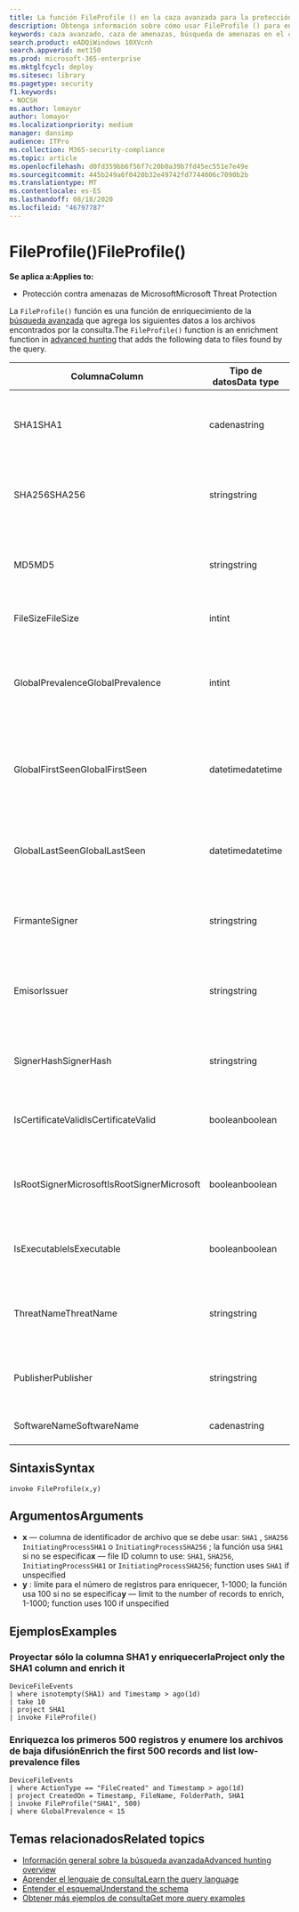 ```yaml
---
title: La función FileProfile () en la caza avanzada para la protección contra amenazas de Microsoft
description: Obtenga información sobre cómo usar FileProfile () para enriquecer la información sobre los archivos en los resultados de la consulta de búsqueda avanzada
keywords: caza avanzado, caza de amenazas, búsqueda de amenazas en el ciberespacio, protección contra amenazas de Microsoft, Microsoft 365, MTP, M365, búsqueda, consulta, telemetría, referencia de esquema, kusto, FileProfile, perfil de archivo, función, enriquecimiento
search.product: eADQiWindows 10XVcnh
search.appverid: met150
ms.prod: microsoft-365-enterprise
ms.mktglfcycl: deploy
ms.sitesec: library
ms.pagetype: security
f1.keywords:
- NOCSH
ms.author: lomayor
author: lomayor
ms.localizationpriority: medium
manager: dansimp
audience: ITPro
ms.collection: M365-security-compliance
ms.topic: article
ms.openlocfilehash: d0fd359bb6f56f7c20b0a39b7fd45ec551e7e49e
ms.sourcegitcommit: 445b249a6f0420b32e49742fd7744006c7090b2b
ms.translationtype: MT
ms.contentlocale: es-ES
ms.lasthandoff: 08/18/2020
ms.locfileid: "46797787"
---
```

# <a name="fileprofile"></a><span data-ttu-id="a6bdd-104">FileProfile()</span><span class="sxs-lookup"><span data-stu-id="a6bdd-104">FileProfile()</span></span>

<span data-ttu-id="a6bdd-105">**Se aplica a:**</span><span class="sxs-lookup"><span data-stu-id="a6bdd-105">**Applies to:**</span></span>
- <span data-ttu-id="a6bdd-106">Protección contra amenazas de Microsoft</span><span class="sxs-lookup"><span data-stu-id="a6bdd-106">Microsoft Threat Protection</span></span>

<span data-ttu-id="a6bdd-107">La `FileProfile()` función es una función de enriquecimiento de la [búsqueda avanzada](advanced-hunting-overview.md) que agrega los siguientes datos a los archivos encontrados por la consulta.</span><span class="sxs-lookup"><span data-stu-id="a6bdd-107">The `FileProfile()` function is an enrichment function in [advanced hunting](advanced-hunting-overview.md) that adds the following data to files found by the query.</span></span>

| <span data-ttu-id="a6bdd-108">Columna</span><span class="sxs-lookup"><span data-stu-id="a6bdd-108">Column</span></span> | <span data-ttu-id="a6bdd-109">Tipo de datos</span><span class="sxs-lookup"><span data-stu-id="a6bdd-109">Data type</span></span> | <span data-ttu-id="a6bdd-110">Descripción</span><span class="sxs-lookup"><span data-stu-id="a6bdd-110">Description</span></span> |
|------------|-------------|-------------|
| <span data-ttu-id="a6bdd-111">SHA1</span><span class="sxs-lookup"><span data-stu-id="a6bdd-111">SHA1</span></span> | <span data-ttu-id="a6bdd-112">cadena</span><span class="sxs-lookup"><span data-stu-id="a6bdd-112">string</span></span> | <span data-ttu-id="a6bdd-113">SHA-1 del archivo donde fue aplicada la acción registrada</span><span class="sxs-lookup"><span data-stu-id="a6bdd-113">SHA-1 of the file that the recorded action was applied to</span></span> |
| <span data-ttu-id="a6bdd-114">SHA256</span><span class="sxs-lookup"><span data-stu-id="a6bdd-114">SHA256</span></span> | <span data-ttu-id="a6bdd-115">string</span><span class="sxs-lookup"><span data-stu-id="a6bdd-115">string</span></span> | <span data-ttu-id="a6bdd-116">SHA-256 del archivo al que se aplicó la acción grabada</span><span class="sxs-lookup"><span data-stu-id="a6bdd-116">SHA-256 of the file that the recorded action was applied to</span></span> |
| <span data-ttu-id="a6bdd-117">MD5</span><span class="sxs-lookup"><span data-stu-id="a6bdd-117">MD5</span></span> | <span data-ttu-id="a6bdd-118">string</span><span class="sxs-lookup"><span data-stu-id="a6bdd-118">string</span></span> | <span data-ttu-id="a6bdd-119">Hash MD5 del archivo al que se aplicó la acción grabada</span><span class="sxs-lookup"><span data-stu-id="a6bdd-119">MD5 hash of the file that the recorded action was applied to</span></span> |
| <span data-ttu-id="a6bdd-120">FileSize</span><span class="sxs-lookup"><span data-stu-id="a6bdd-120">FileSize</span></span> | <span data-ttu-id="a6bdd-121">int</span><span class="sxs-lookup"><span data-stu-id="a6bdd-121">int</span></span> | <span data-ttu-id="a6bdd-122">Tamaño del archivo en bytes</span><span class="sxs-lookup"><span data-stu-id="a6bdd-122">Size of the file in bytes</span></span> |
| <span data-ttu-id="a6bdd-123">GlobalPrevalence</span><span class="sxs-lookup"><span data-stu-id="a6bdd-123">GlobalPrevalence</span></span> | <span data-ttu-id="a6bdd-124">int</span><span class="sxs-lookup"><span data-stu-id="a6bdd-124">int</span></span> | <span data-ttu-id="a6bdd-125">Número de instancias de la entidad observadas por Microsoft globalmente</span><span class="sxs-lookup"><span data-stu-id="a6bdd-125">Number of instances of the entity observed by Microsoft globally</span></span> |
| <span data-ttu-id="a6bdd-126">GlobalFirstSeen</span><span class="sxs-lookup"><span data-stu-id="a6bdd-126">GlobalFirstSeen</span></span> | <span data-ttu-id="a6bdd-127">datetime</span><span class="sxs-lookup"><span data-stu-id="a6bdd-127">datetime</span></span> | <span data-ttu-id="a6bdd-128">Fecha y hora en que Microsoft observó por primera vez la entidad</span><span class="sxs-lookup"><span data-stu-id="a6bdd-128">Date and time when the entity was first observed by Microsoft globally</span></span> |
| <span data-ttu-id="a6bdd-129">GlobalLastSeen</span><span class="sxs-lookup"><span data-stu-id="a6bdd-129">GlobalLastSeen</span></span> | <span data-ttu-id="a6bdd-130">datetime</span><span class="sxs-lookup"><span data-stu-id="a6bdd-130">datetime</span></span> | <span data-ttu-id="a6bdd-131">Fecha y hora en que Microsoft recibió la última observación global de la entidad</span><span class="sxs-lookup"><span data-stu-id="a6bdd-131">Date and time when the entity was last observed by Microsoft globally</span></span> |
| <span data-ttu-id="a6bdd-132">Firmante</span><span class="sxs-lookup"><span data-stu-id="a6bdd-132">Signer</span></span> | <span data-ttu-id="a6bdd-133">string</span><span class="sxs-lookup"><span data-stu-id="a6bdd-133">string</span></span> | <span data-ttu-id="a6bdd-134">Información sobre el firmante del archivo</span><span class="sxs-lookup"><span data-stu-id="a6bdd-134">Information about the signer of the file</span></span> |
| <span data-ttu-id="a6bdd-135">Emisor</span><span class="sxs-lookup"><span data-stu-id="a6bdd-135">Issuer</span></span> | <span data-ttu-id="a6bdd-136">string</span><span class="sxs-lookup"><span data-stu-id="a6bdd-136">string</span></span> | <span data-ttu-id="a6bdd-137">Información sobre la entidad de certificación (CA) emisora</span><span class="sxs-lookup"><span data-stu-id="a6bdd-137">Information about the issuing certificate authority (CA)</span></span> |
| <span data-ttu-id="a6bdd-138">SignerHash</span><span class="sxs-lookup"><span data-stu-id="a6bdd-138">SignerHash</span></span> | <span data-ttu-id="a6bdd-139">string</span><span class="sxs-lookup"><span data-stu-id="a6bdd-139">string</span></span> | <span data-ttu-id="a6bdd-140">Valor hash único que identifica al firmante</span><span class="sxs-lookup"><span data-stu-id="a6bdd-140">Unique hash value identifying the signer</span></span> |
| <span data-ttu-id="a6bdd-141">IsCertificateValid</span><span class="sxs-lookup"><span data-stu-id="a6bdd-141">IsCertificateValid</span></span> | <span data-ttu-id="a6bdd-142">boolean</span><span class="sxs-lookup"><span data-stu-id="a6bdd-142">boolean</span></span> | <span data-ttu-id="a6bdd-143">Si el certificado usado para firmar el archivo es válido</span><span class="sxs-lookup"><span data-stu-id="a6bdd-143">Whether the certificate used to sign the file is valid</span></span> |
| <span data-ttu-id="a6bdd-144">IsRootSignerMicrosoft</span><span class="sxs-lookup"><span data-stu-id="a6bdd-144">IsRootSignerMicrosoft</span></span> | <span data-ttu-id="a6bdd-145">boolean</span><span class="sxs-lookup"><span data-stu-id="a6bdd-145">boolean</span></span> | <span data-ttu-id="a6bdd-146">Indica si el firmante del certificado raíz es Microsoft</span><span class="sxs-lookup"><span data-stu-id="a6bdd-146">Indicates whether the signer of the root certificate is Microsoft</span></span> |
| <span data-ttu-id="a6bdd-147">IsExecutable</span><span class="sxs-lookup"><span data-stu-id="a6bdd-147">IsExecutable</span></span> | <span data-ttu-id="a6bdd-148">boolean</span><span class="sxs-lookup"><span data-stu-id="a6bdd-148">boolean</span></span> | <span data-ttu-id="a6bdd-149">Si el archivo es un archivo ejecutable portable (PE)</span><span class="sxs-lookup"><span data-stu-id="a6bdd-149">Whether the file is a Portable Executable (PE) file</span></span> |
| <span data-ttu-id="a6bdd-150">ThreatName</span><span class="sxs-lookup"><span data-stu-id="a6bdd-150">ThreatName</span></span> | <span data-ttu-id="a6bdd-151">string</span><span class="sxs-lookup"><span data-stu-id="a6bdd-151">string</span></span> | <span data-ttu-id="a6bdd-152">Nombre de detección de cualquier malware u otras amenazas encontradas</span><span class="sxs-lookup"><span data-stu-id="a6bdd-152">Detection name for any malware or other threats found</span></span> |
| <span data-ttu-id="a6bdd-153">Publisher</span><span class="sxs-lookup"><span data-stu-id="a6bdd-153">Publisher</span></span> | <span data-ttu-id="a6bdd-154">string</span><span class="sxs-lookup"><span data-stu-id="a6bdd-154">string</span></span> | <span data-ttu-id="a6bdd-155">Nombre de la organización que publicó el archivo</span><span class="sxs-lookup"><span data-stu-id="a6bdd-155">Name of the organization that published the file</span></span> |
| <span data-ttu-id="a6bdd-156">SoftwareName</span><span class="sxs-lookup"><span data-stu-id="a6bdd-156">SoftwareName</span></span> | <span data-ttu-id="a6bdd-157">cadena</span><span class="sxs-lookup"><span data-stu-id="a6bdd-157">string</span></span> | <span data-ttu-id="a6bdd-158">Nombre del producto de software</span><span class="sxs-lookup"><span data-stu-id="a6bdd-158">Name of the software product</span></span> |

## <a name="syntax"></a><span data-ttu-id="a6bdd-159">Sintaxis</span><span class="sxs-lookup"><span data-stu-id="a6bdd-159">Syntax</span></span>

```kusto
invoke FileProfile(x,y)
```

## <a name="arguments"></a><span data-ttu-id="a6bdd-160">Argumentos</span><span class="sxs-lookup"><span data-stu-id="a6bdd-160">Arguments</span></span>

- <span data-ttu-id="a6bdd-161">**x** — columna de identificador de archivo que se debe usar: `SHA1` , `SHA256` `InitiatingProcessSHA1` o `InitiatingProcessSHA256` ; la función usa `SHA1` si no se especifica</span><span class="sxs-lookup"><span data-stu-id="a6bdd-161">**x** — file ID column to use: `SHA1`, `SHA256`, `InitiatingProcessSHA1` or `InitiatingProcessSHA256`; function uses `SHA1` if unspecified</span></span>
- <span data-ttu-id="a6bdd-162">**y** : límite para el número de registros para enriquecer, 1-1000; la función usa 100 si no se especifica</span><span class="sxs-lookup"><span data-stu-id="a6bdd-162">**y** — limit to the number of records to enrich, 1-1000; function uses 100 if unspecified</span></span>

## <a name="examples"></a><span data-ttu-id="a6bdd-163">Ejemplos</span><span class="sxs-lookup"><span data-stu-id="a6bdd-163">Examples</span></span>

### <a name="project-only-the-sha1-column-and-enrich-it"></a><span data-ttu-id="a6bdd-164">Proyectar sólo la columna SHA1 y enriquecerla</span><span class="sxs-lookup"><span data-stu-id="a6bdd-164">Project only the SHA1 column and enrich it</span></span>

```kusto
DeviceFileEvents
| where isnotempty(SHA1) and Timestamp > ago(1d)
| take 10
| project SHA1
| invoke FileProfile()
```

### <a name="enrich-the-first-500-records-and-list-low-prevalence-files"></a><span data-ttu-id="a6bdd-165">Enriquezca los primeros 500 registros y enumere los archivos de baja difusión</span><span class="sxs-lookup"><span data-stu-id="a6bdd-165">Enrich the first 500 records and list low-prevalence files</span></span>

```kusto
DeviceFileEvents
| where ActionType == "FileCreated" and Timestamp > ago(1d)
| project CreatedOn = Timestamp, FileName, FolderPath, SHA1
| invoke FileProfile("SHA1", 500) 
| where GlobalPrevalence < 15
```

## <a name="related-topics"></a><span data-ttu-id="a6bdd-166">Temas relacionados</span><span class="sxs-lookup"><span data-stu-id="a6bdd-166">Related topics</span></span>
- [<span data-ttu-id="a6bdd-167">Información general sobre la búsqueda avanzada</span><span class="sxs-lookup"><span data-stu-id="a6bdd-167">Advanced hunting overview</span></span>](advanced-hunting-overview.md)
- [<span data-ttu-id="a6bdd-168">Aprender el lenguaje de consulta</span><span class="sxs-lookup"><span data-stu-id="a6bdd-168">Learn the query language</span></span>](advanced-hunting-query-language.md)
- [<span data-ttu-id="a6bdd-169">Entender el esquema</span><span class="sxs-lookup"><span data-stu-id="a6bdd-169">Understand the schema</span></span>](advanced-hunting-schema-tables.md)
- [<span data-ttu-id="a6bdd-170">Obtener más ejemplos de consulta</span><span class="sxs-lookup"><span data-stu-id="a6bdd-170">Get more query examples</span></span>](advanced-hunting-shared-queries.md)